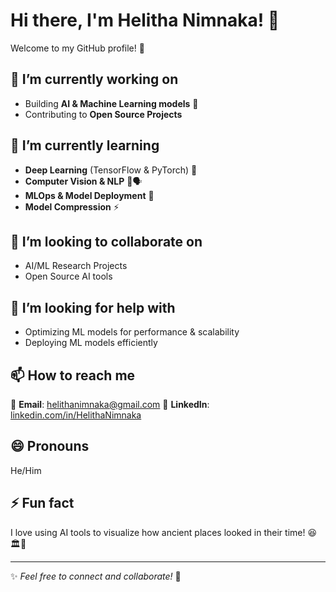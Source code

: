 # Hi there, I'm Helitha Nimnaka! 👋

Welcome to my GitHub profile! 🚀  

## 🔭 I’m currently working on  
- Building **AI & Machine Learning models** 🤖  
- Contributing to **Open Source Projects**  

## 🌱 I’m currently learning  
- **Deep Learning** (TensorFlow & PyTorch) 🧠  
- **Computer Vision & NLP** 📸🗣  
- **MLOps & Model Deployment** 🚀
- **Model Compression** ⚡

## 👯 I’m looking to collaborate on  
- AI/ML Research Projects  
- Open Source AI tools  

## 🤔 I’m looking for help with  
- Optimizing ML models for performance & scalability  
- Deploying ML models efficiently  


## 📫 How to reach me  
📧 **Email**: helithanimnaka@gmail.com 
💼 **LinkedIn**: [linkedin.com/in/HelithaNimnaka](https://www.linkedin.com/in/helitha-nimnaka-b9316a231/)  

## 😄 Pronouns  
He/Him  

## ⚡ Fun fact  
I love using AI tools to visualize how ancient places looked in their time! 😆🏛️🤖

---
✨ _Feel free to connect and collaborate!_ 🚀  
